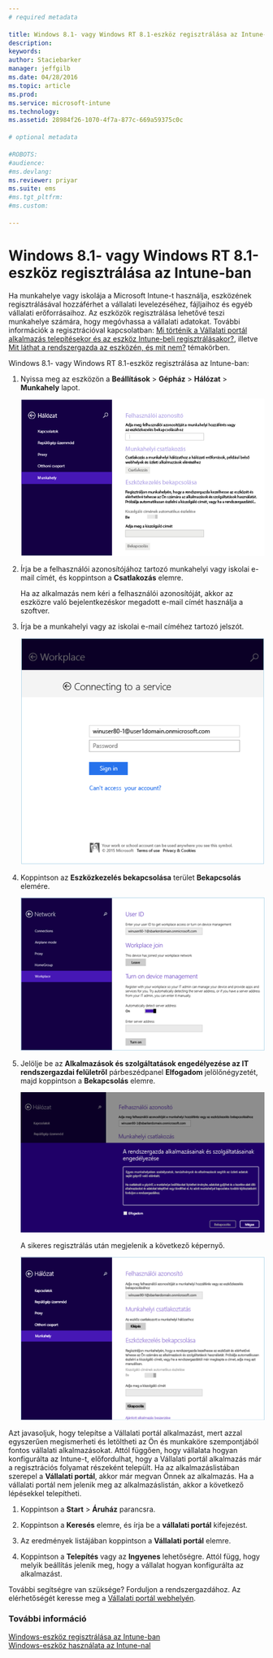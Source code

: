 ```yaml
---
# required metadata

title: Windows 8.1- vagy Windows RT 8.1-eszköz regisztrálása az Intune-ban | Microsoft Intune
description:
keywords:
author: Staciebarker
manager: jeffgilb
ms.date: 04/28/2016
ms.topic: article
ms.prod:
ms.service: microsoft-intune
ms.technology:
ms.assetid: 28984f26-1070-4f7a-877c-669a59375c0c

# optional metadata

#ROBOTS:
#audience:
#ms.devlang:
ms.reviewer: priyar
ms.suite: ems
#ms.tgt_pltfrm:
#ms.custom:

---
```



# Windows 8.1- vagy Windows RT 8.1-eszköz regisztrálása az Intune-ban

Ha munkahelye vagy iskolája a Microsoft Intune-t használja, eszközének regisztrálásával hozzáférhet a vállalati levelezéséhez, fájljaihoz és egyéb vállalati erőforrásaihoz. Az eszközök regisztrálása lehetővé teszi munkahelye számára, hogy megóvhassa a vállalati adatokat. További információk a regisztrációval kapcsolatban: [Mi történik a Vállalati portál alkalmazás telepítésekor és az eszköz Intune-beli regisztrálásakor?](what-happens-if-you-install-the-company-portal-app-and-enroll-your-device-in-intune-windows.md), illetve [Mit láthat a rendszergazda az eszközén, és mit nem?](what-can-your-it-administrator-see-when-you-enroll-your-device-in-intune-windows.md) témakörben.


Windows 8.1- vagy Windows RT 8.1-eszköz regisztrálása az Intune-ban:

1.  Nyissa meg az eszközön a **Beállítások** &gt; **Gépház** &gt; **Hálózat** &gt; **Munkahely** lapot.

    ![nav-to-workplace](./media/W81-1-workplacejoin.png)

2.  Írja be a felhasználói azonosítójához tartozó munkahelyi vagy iskolai e-mail címét, és koppintson a **Csatlakozás** elemre.

    Ha az alkalmazás nem kéri a felhasználói azonosítóját, akkor az eszközre való bejelentkezéskor megadott e-mail címét használja a szoftver.

3.  Írja be a munkahelyi vagy az iskolai e-mail címéhez tartozó jelszót.

    ![type-password](./media/W81-2-workplacesettings_signin.png)

4.  Koppintson az **Eszközkezelés bekapcsolása** terület **Bekapcsolás** elemére.

    ![turn-on-device-management](./media/W81-3-dev-mgt-turn-on.png)

5.  Jelölje be az **Alkalmazások és szolgáltatások engedélyezése az IT rendszergazdai felületről** párbeszédpanel **Elfogadom** jelölőnégyzetét, majd koppintson a **Bekapcsolás** elemre.

    ![turn-on-allow-apps-services](./media/W81-4-agree-allow-apps-services.png)

    A sikeres regisztrálás után megjelenik a következő képernyő.

    ![enrollment-complete](./media/W81-5-enrolled-done.png)

Azt javasoljuk, hogy telepítse a Vállalati portál alkalmazást, mert azzal egyszerűen megismerheti és letöltheti az Ön és munkaköre szempontjából fontos vállalati alkalmazásokat. Attól függően, hogy vállalata hogyan konfigurálta az Intune-t, előfordulhat,  hogy a Vállalati portál alkalmazás már a regisztrációs folyamat részeként települt. Ha az alkalmazáslistában szerepel a **Vállalati portál**, akkor már megvan Önnek az alkalmazás. Ha a vállalati portál nem jelenik meg az alkalmazáslistán, akkor a következő lépésekkel telepítheti.

1.  Koppintson a **Start** &gt; **Áruház** parancsra.

2.  Koppintson a **Keresés** elemre, és írja be a **vállalati portál** kifejezést.

3.  Az eredmények listájában koppintson a **Vállalati portál** elemre.

4.  Koppintson a **Telepítés** vagy az **Ingyenes** lehetőségre. Attól függ, hogy melyik beállítás jelenik meg, hogy a vállalat hogyan konfigurálta az alkalmazást.

További segítségre van szüksége? Forduljon a rendszergazdához. Az elérhetőségét keresse meg a [Vállalati portál webhelyén](http://portal.manage.microsoft.com).

### További információ
[Windows-eszköz regisztrálása az Intune-ban](enroll-your-device-in-intune-windows.md)</br>
[Windows-eszköz használata az Intune-nal](using-your-windows-device-with-intune.md)


<!--HONumber=Jun16_HO2-->


